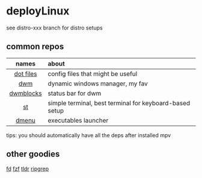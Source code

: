 # deployLinux
see distro-xxx branch for distro setups

## common repos
| names                                                  | about                                                   |
| :---:                                                  | :---                                                    |
| [dot files](https://github.com/0n3W4y7ick3t/rice)      | config files that might be useful                       |
| [dwm](https://github.com/0n3W4y7ick3t/dwm)             | dynamic windows manager, my fav                         |
| [dwmblocks](https://github.com/0n3W4y7ick3t/dwmblocks) | status bar for dwm                                      |
| [st](https://github.com/0n3W4y7ick3t/st)               | simple terminal, best terminal for keyboard-based setup |
| [dmenu](https://github.com/0n3W4y7ick3t/dmenu)         | executables launcher                                    |

tips: you should automatically have all the deps after installed mpv

## other goodies
[fd](https://github.com/sharkdp/fd)
[fzf](https://github.com/junegunn/fzf)
[tldr](https://github.com/tldr-pages/tldr)
[ripgrep](https://github.com/BurntSushi/ripgrep)
